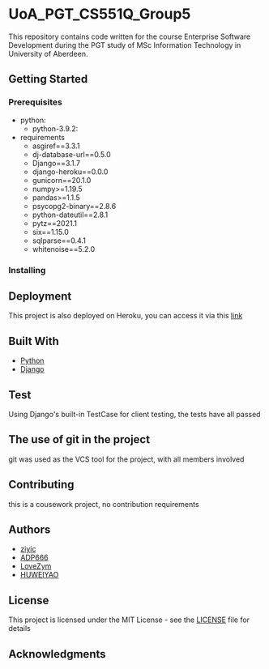 # UoA_PGT_CS551Q_Group5

This repository contains code written for the course Enterprise Software Development during the PGT study of MSc Information Technology in University of Aberdeen.

## Getting Started

<!-- These instructions will get you a copy of the project up and running on your local machine for development and testing purposes. See deployment for notes on how to deploy the project on a live system. -->

### Prerequisites

- python:
  * python-3.9.2:
- requirements
  * asgiref==3.3.1
  * dj-database-url==0.5.0
  * Django==3.1.7
  * django-heroku==0.0.0
  * gunicorn==20.1.0
  * numpy>=1.19.5
  * pandas>=1.1.5
  * psycopg2-binary==2.8.6
  * python-dateutil==2.8.1
  * pytz==2021.1
  * six==1.15.0
  * sqlparse==0.4.1
  * whitenoise==5.2.0

### Installing

<!-- A step by step series of examples that tell you how to get a development env running -->

## Deployment

This project is also deployed on Heroku, you can access it via this [link](https://fire-emissions-indicators.herokuapp.com/)

<!-- Add additional notes about how to deploy this on a live system -->

## Built With

- [Python](https://www.python.org/)
- [Django](https://www.djangoproject.com/)

## Test

Using Django's built-in TestCase for client testing, the tests have all passed

## The use of git in the project

git was used as the VCS tool for the project, with all members involved

## Contributing

 this is a cousework project, no contribution requirements
<!-- Please read [CONTRIBUTING.md](https://gist.github.com/ziyic/project_name/CONTRIBUTING.md) for details on our code of conduct, and the process for submitting pull requests to us. -->

## Authors

- [ziyic](https://github.com/ziyic)
- [ADP666](https://github.com/ADP666)
- [LoveZym](https://github.com/LoveZym)
- [HUWEIYAO](https://github.com/HUWEIYAO)

<!-- See also the list of [contributors](https://github.com/your/project/contributors) who participated in this project.
-->

## License

 This project is licensed under the MIT License - see the [LICENSE](LICENSE) file for details

## Acknowledgments

<!-- * Hat tip to anyone whose code was used
* Inspiration
* etc -->
